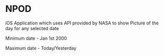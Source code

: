 # NPOD
iOS Application which uses API provided by NASA to show Picture of the day for any selected date

Minimum date - Jan 1st 2000

Maximum date - Today/Yesterday
